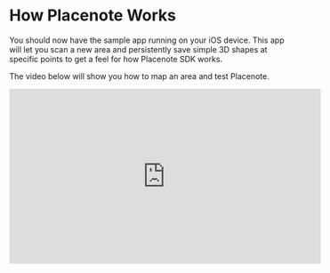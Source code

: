 # How Placenote Works
You should now have the sample app running on your iOS device. This app will let you scan a new area and persistently save simple 3D shapes at specific points to get a feel for how Placenote SDK works.

The video below will show you how to map an area and test Placenote.

<iframe width="560" height="315" src="https://www.youtube.com/embed/zO2LyOdhPO8" frameborder="0" allow="autoplay; encrypted-media" allowfullscreen></iframe>
